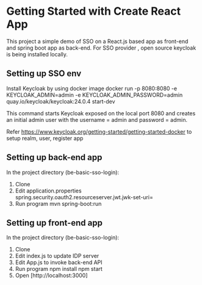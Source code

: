 # Getting Started with Create React App

This project a simple demo of SSO on a React.js based app as front-end and spring boot app as back-end. For SSO provider , open source keycloak is being installed locally.

## Setting up SSO env

Install Keycloak by using docker image
docker run -p 8080:8080 -e KEYCLOAK_ADMIN=admin -e KEYCLOAK_ADMIN_PASSWORD=admin quay.io/keycloak/keycloak:24.0.4 start-dev

This command starts Keycloak exposed on the local port 8080 and creates an initial admin user with the 
username = admin and password = admin.

Refer https://www.keycloak.org/getting-started/getting-started-docker to setup realm, user, register app 


## Setting up back-end app

In the project directory (be-basic-sso-login):
1.	Clone
2. 	Edit application.properties
		spring.security.oauth2.resourceserver.jwt.jwk-set-uri=<open id cert url>
3. 	Run program 
		mvn spring-boot:run

## Setting up front-end app

In the project directory (be-basic-sso-login):
1. 	Clone
2.	Edit index.js to update IDP server
3.	Edit App.js to invoke back-end API
4.	Run program
	npm install
	npm start
5.	Open [http://localhost:3000]

